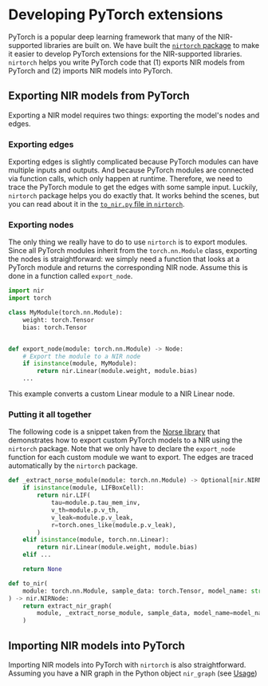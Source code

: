 # Developing PyTorch extensions

PyTorch is a popular deep learning framework that many of the NIR-supported libraries are built on.
We have built the [`nirtorch` package](https://github.com/neuromorphs/nirtorch) to make it easier to develop PyTorch extensions for the NIR-supported libraries.
`nirtorch` helps you write PyTorch code that (1) exports NIR models from PyTorch and (2) imports NIR models into PyTorch.

## Exporting NIR models from PyTorch
Exporting a NIR model requires two things: exporting the model's nodes and edges.

### Exporting edges
Exporting edges is slightly complicated because PyTorch modules can have multiple inputs and outputs.
And because PyTorch modules are connected via function calls, which only happen at runtime.
Therefore, we need to trace the PyTorch module to get the edges with some sample input.
Luckily, `nirtorch` package helps you do exactly that.
It works behind the scenes, but you can read about it in the [`to_nir.py` file in `nirtorch`](https://github.com/neuromorphs/NIRTorch/blob/main/nirtorch/to_nir.py#L11).

### Exporting nodes
The only thing we really have to do to use `nirtorch` is to export modules.
Since all PyTorch modules inherit from the `torch.nn.Module` class, exporting the nodes is straightforward: we simply need a function that looks at a PyTorch module and returns the corresponding NIR node.
Assume this is done in a function called `export_node`.

```python
import nir
import torch

class MyModule(torch.nn.Module):
    weight: torch.Tensor
    bias: torch.Tensor


def export_node(module: torch.nn.Module) -> Node:
    # Export the module to a NIR node
    if isinstance(module, MyModule):
        return nir.Linear(module.weight, module.bias)
    ...
```
This example converts a custom Linear module to a NIR Linear node.

### Putting it all together
The following code is a snippet taken from the [Norse library](https://github.com/norse/norse) that demonstrates how to export custom PyTorch models to a NIR using the `nirtorch` package.
Note that we only have to declare the `export_node` function for each custom module we want to export.
The edges are traced automatically by the `nirtorch` package.

```python
def _extract_norse_module(module: torch.nn.Module) -> Optional[nir.NIRNode]:
    if isinstance(module, LIFBoxCell):
        return nir.LIF(
            tau=module.p.tau_mem_inv,
            v_th=module.p.v_th,
            v_leak=module.p.v_leak,
            r=torch.ones_like(module.p.v_leak),
        )
    elif isinstance(module, torch.nn.Linear):
        return nir.Linear(module.weight, module.bias)
    elif ...

    return None

def to_nir(
    module: torch.nn.Module, sample_data: torch.Tensor, model_name: str = "norse"
) -> nir.NIRNode:
    return extract_nir_graph(
        module, _extract_norse_module, sample_data, model_name=model_name
    )
```

## Importing NIR models into PyTorch
Importing NIR models into PyTorch with `nirtorch` is also straightforward.
Assuming you have a NIR graph in the Python object `nir_graph` (see [Usage](#usage))